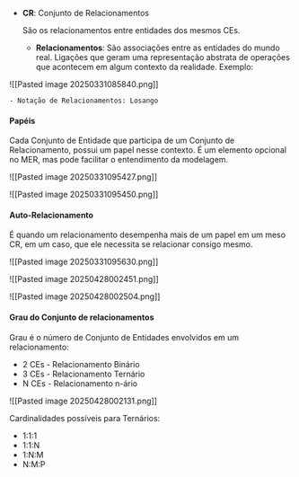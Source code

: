 
- **CR**: Conjunto de Relacionamentos

	São os relacionamentos entre entidades dos mesmos CEs.

	-  **Relacionamentos**: São associações entre as entidades do mundo real. Ligações que geram uma representação abstrata de operações que acontecem em algum contexto da realidade. Exemplo:

![[Pasted image 20250331085840.png]]

	- Notação de Relacionamentos: Losango

#### Papéis

Cada Conjunto de Entidade que participa de um Conjunto de Relacionamento, possui um papel nesse contexto. É um elemento opcional no MER, mas pode facilitar o entendimento da modelagem.

![[Pasted image 20250331095427.png]]

![[Pasted image 20250331095450.png]]

#### Auto-Relacionamento

É quando um relacionamento desempenha mais de um papel em um meso CR, em um caso, que ele necessita se relacionar consigo mesmo.

![[Pasted image 20250331095630.png]]

![[Pasted image 20250428002451.png]]

![[Pasted image 20250428002504.png]]
#### Grau do Conjunto de relacionamentos

Grau é o número de Conjunto de Entidades envolvidos em um relacionamento:

- 2 CEs - Relacionamento Binário 
- 3 CEs - Relacionamento Ternário 
- N CEs - Relacionamento n-ário

![[Pasted image 20250428002131.png]]

Cardinalidades possíveis para Ternários: 

-  1:1:1 
-  1:1:N 
-  1:N:M 
-  N:M:P
